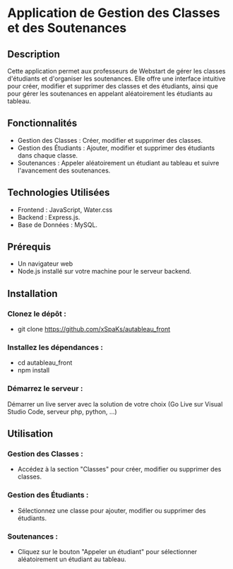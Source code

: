 # Application de Gestion des Classes et des Soutenances

## Description
Cette application permet aux professeurs de Webstart de gérer les classes d'étudiants et d'organiser les soutenances. Elle offre une interface intuitive pour créer, modifier et supprimer des classes et des étudiants, ainsi que pour gérer les soutenances en appelant aléatoirement les étudiants au tableau.

## Fonctionnalités

- Gestion des Classes : Créer, modifier et supprimer des classes.
- Gestion des Étudiants : Ajouter, modifier et supprimer des étudiants dans chaque classe.
- Soutenances : Appeler aléatoirement un étudiant au tableau et suivre l'avancement des soutenances.


## Technologies Utilisées

- Frontend : JavaScript, Water.css
- Backend : Express.js.
- Base de Données : MySQL.

## Prérequis

- Un navigateur web
- Node.js installé sur votre machine pour le serveur backend.

## Installation

### Clonez le dépôt :

- git clone https://github.com/xSpaKs/autableau_front

### Installez les dépendances :

- cd autableau_front
- npm install

### Démarrez le serveur :

Démarrer un live server avec la solution de votre choix (Go Live sur Visual Studio Code, serveur php, python, ...)

## Utilisation

### Gestion des Classes :

- Accédez à la section "Classes" pour créer, modifier ou supprimer des classes.

### Gestion des Étudiants :

- Sélectionnez une classe pour ajouter, modifier ou supprimer des étudiants.

### Soutenances :

- Cliquez sur le bouton "Appeler un étudiant" pour sélectionner aléatoirement un étudiant au tableau.
